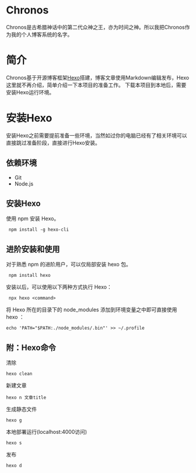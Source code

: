 # Chronos
Chronos是古希腊神话中的第二代众神之王，亦为时间之神。所以我把Chronos作为我的个人博客系统的名字。

# 简介
Chronos基于开源博客框架[Hexo](https://hexo.io/zh-cn/)搭建，博客文章使用Markdown编辑发布，Hexo这里就不再介绍，简单介绍一下本项目的准备工作。
下载本项目到本地后，需要安装Hexo运行环境。

# 安装Hexo
安装Hexo之前需要提前准备一些环境，当然如过你的电脑已经有了相关环境可以直接跳过准备阶段，直接进行Hexo安装。

## 依赖环境
- Git
- Node.js

## 安装Hexo
使用 npm 安装 Hexo。
```
 npm install -g hexo-cli
```
## 进阶安装和使用
对于熟悉 npm 的进阶用户，可以仅局部安装 hexo 包。
```
 npm install hexo
```
安装以后，可以使用以下两种方式执行 Hexo：
```
 npx hexo <command>
```
将 Hexo 所在的目录下的 node_modules 添加到环境变量之中即可直接使用 hexo <command>：
```
echo 'PATH="$PATH:./node_modules/.bin"' >> ~/.profile
```
## 附：Hexo命令
清除
```
hexo clean
```
新建文章
```
hexo n 文章title
```
生成静态文件
```
hexo g
```
本地部署运行(localhost:4000访问)
```
hexo s
```
发布
```
hexo d
```
